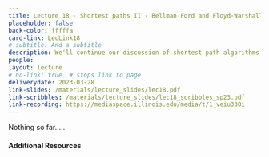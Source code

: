 ```yaml
---
title: Lecture 18 - Shortest paths II - Bellman-Ford and Floyd-Warshall
placeholder: false
back-color: fffffa
card-link: LecLink18
# subtitle: And a subtitle
description: We'll continue our discussion of shortest path algorithms with two algorithms which use DP principles as well.
people:
layout: lecture
# no-link: true  # stops link to page 
deliverydate: 2023-03-28
link-slides: /materials/lecture_slides/lec18.pdf
link-scribbles: /materials/lecture_slides/lec18_scribbles_sp23.pdf
link-recording: https://mediaspace.illinois.edu/media/t/1_veiu330i
---
```


Nothing so far.....

<h4>Additional Resources</h4>









